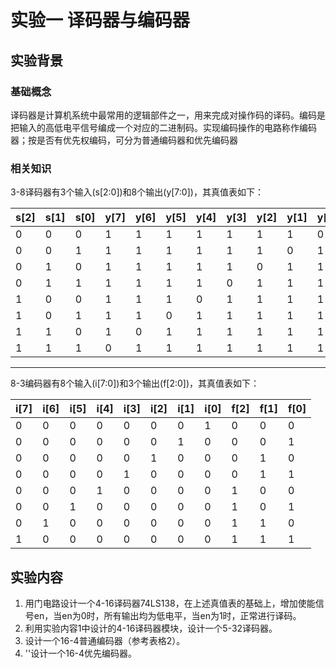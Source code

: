 # 实验一 译码器与编码器

## 实验背景

### 基础概念

译码器是计算机系统中最常用的逻辑部件之一，用来完成对操作码的译码。编码是把输入的高低电平信号编成一个对应的二进制码。实现编码操作的电路称作编码器；按是否有优先权编码，可分为普通编码器和优先编码器

### 相关知识

3-8译码器有3个输入(s[2:0])和8个输出(y[7:0])，其真值表如下：

| s[2] | s[1] | s[0] | y[7] | y[6] | y[5] | y[4] | y[3] | y[2] | y[1] | y[0] |
| ---- | ---- | ---- | ---- | ---- | ---- | ---- | ---- | ---- | ---- | ---- |
| 0    | 0    | 0    | 1    | 1    | 1    | 1    | 1    | 1    | 1    | 0    |
| 0    | 0    | 1    | 1    | 1    | 1    | 1    | 1    | 1    | 0    | 1    |
| 0    | 1    | 0    | 1    | 1    | 1    | 1    | 1    | 0    | 1    | 1    |
| 0    | 1    | 1    | 1    | 1    | 1    | 1    | 0    | 1    | 1    | 1    |
| 1    | 0    | 0    | 1    | 1    | 1    | 0    | 1    | 1    | 1    | 1    |
| 1    | 0    | 1    | 1    | 1    | 0    | 1    | 1    | 1    | 1    | 1    |
| 1    | 1    | 0    | 1    | 0    | 1    | 1    | 1    | 1    | 1    | 1    |
| 1    | 1    | 1    | 0    | 1    | 1    | 1    | 1    | 1    | 1    | 1    |

------

8-3编码器有8个输入(i[7:0])和3个输出(f[2:0])，其真值表如下：

| i[7] | i[6] | i[5] | i[4] | i[3] | i[2] | i[1] | i[0] | f[2] | f[1] | f[0] |
| ---- | ---- | ---- | ---- | ---- | ---- | ---- | ---- | ---- | ---- | ---- |
| 0    | 0    | 0    | 0    | 0    | 0    | 0    | 1    | 0    | 0    | 0    |
| 0    | 0    | 0    | 0    | 0    | 0    | 1    | 0    | 0    | 0    | 1    |
| 0    | 0    | 0    | 0    | 0    | 1    | 0    | 0    | 0    | 1    | 0    |
| 0    | 0    | 0    | 0    | 1    | 0    | 0    | 0    | 0    | 1    | 1    |
| 0    | 0    | 0    | 1    | 0    | 0    | 0    | 0    | 1    | 0    | 0    |
| 0    | 0    | 1    | 0    | 0    | 0    | 0    | 0    | 1    | 0    | 1    |
| 0    | 1    | 0    | 0    | 0    | 0    | 0    | 0    | 1    | 1    | 0    |
| 1    | 0    | 0    | 0    | 0    | 0    | 0    | 0    | 1    | 1    | 1    |

## 实验内容

1. 用门电路设计一个4-16译码器74LS138，在上述真值表的基础上，增加使能信号en，当en为0时，所有输出均为低电平，当en为1时，正常进行译码。
2. 利用实验内容1中设计的4-16译码器模块，设计一个5-32译码器。
3. 设计一个16-4普通编码器（参考表格2）。
4. ''设计一个16-4优先编码器。